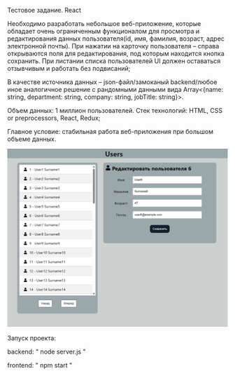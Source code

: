 Тестовое задание. React

Необходимо разработать небольшое веб-приложение, которые обладает очень ограниченным функционалом для просмотра и редактирования данных пользователя(id, имя, фамилия, возраст, адрес электронной почты). При нажатии на карточку пользователя – справа открываются поля для редактирования, под которым находится кнопка сохранить. При листании списка пользователей UI должен оставаться отзывчивым и работать без подвисаний;

В качестве источника данных – json-файл/замоканый backend/любое иное аналогичное решение с рандомными данными вида Array<{name: string, department: string, company: string, jobTitle: string}>.

Объем данных: 1 миллион пользователей.
Стек технологий: HTML, CSS or preprocessors, React, Redux;

Главное условие: стабильная работа веб-приложения при большом объеме данных.

<img src="image.png" alt="readme" >


Запуск проекта:

backend: " node server.js "

frontend: " npm start "


